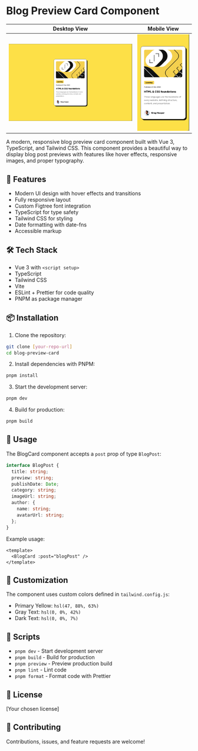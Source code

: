 # Blog Preview Card Component

<div align="center">

| Desktop View | Mobile View |
|-------------|-------------|
| ![Desktop View](/public/card-desktop.png) | ![Mobile View](/public/card_mobile.png) |

</div>

A modern, responsive blog preview card component built with Vue 3, TypeScript, and Tailwind CSS. This component provides a beautiful way to display blog post previews with features like hover effects, responsive images, and proper typography.

## 🚀 Features

- Modern UI design with hover effects and transitions
- Fully responsive layout
- Custom Figtree font integration
- TypeScript for type safety
- Tailwind CSS for styling
- Date formatting with date-fns
- Accessible markup

## 🛠️ Tech Stack

- Vue 3 with `<script setup>`
- TypeScript
- Tailwind CSS
- Vite
- ESLint + Prettier for code quality
- PNPM as package manager

## 📦 Installation

1. Clone the repository:
```bash
git clone [your-repo-url]
cd blog-preview-card
```

2. Install dependencies with PNPM:
```bash
pnpm install
```

3. Start the development server:
```bash
pnpm dev
```

4. Build for production:
```bash
pnpm build
```

## 🔧 Usage

The BlogCard component accepts a `post` prop of type `BlogPost`:

```typescript
interface BlogPost {
  title: string;
  preview: string;
  publishDate: Date;
  category: string;
  imageUrl: string;
  author: {
    name: string;
    avatarUrl: string;
  };
}
```

Example usage:
```vue
<template>
  <BlogCard :post="blogPost" />
</template>
```

## 🎨 Customization

The component uses custom colors defined in `tailwind.config.js`:
- Primary Yellow: `hsl(47, 88%, 63%)`
- Gray Text: `hsl(0, 0%, 42%)`
- Dark Text: `hsl(0, 0%, 7%)`

## 📝 Scripts

- `pnpm dev` - Start development server
- `pnpm build` - Build for production
- `pnpm preview` - Preview production build
- `pnpm lint` - Lint code
- `pnpm format` - Format code with Prettier

## 📄 License

[Your chosen license]

## 🤝 Contributing

Contributions, issues, and feature requests are welcome!
